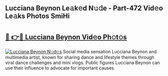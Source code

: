 ## Lucciana Beynon Le𝚊k𝚎d N𝚞𝚍e - Part-472 Vid𝚎o Le𝚊ks Photos SmiHi

# <h2><a href="http://fbbfp9f.evod.top/?m=Lucciana+Beynon">🔗 👉🔴 Lucciana Beynon Vid𝚎o Ph𝚘t𝚘s</a></h2>

[![Lucciana Beynon N𝚞d𝚎s](https://i.imgur.com/8V9OHl7.gif)](http://fbbfp9f.evod.top/?m=Lucciana+Beynon)
Social media sensation Lucciana Beynon and multimedia artist, known for sharing dance and lifestyle themes through viral dance challenges and mini vlogs. Public figures Lucciana Beynon can use their influence to advocate for important causes. 
